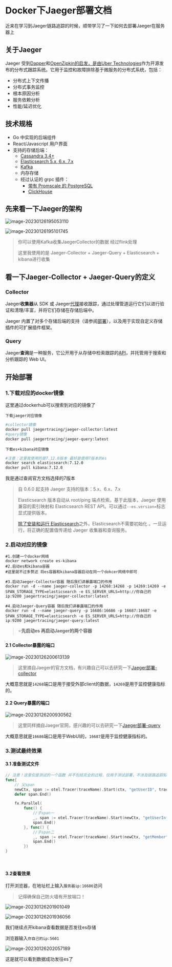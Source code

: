 # Docker下Jaeger部署文档	



近来在学习到Jaeger链路追踪的时候，顺带学习了一下如何去部署Jaeger在服务器上



## 关于Jaeger

Jaeger 受到[Dapper](https://research.google.com/pubs/pub36356.html)和[OpenZipkin的启发，是由](http://zipkin.io/)[Uber Technologies](http://uber.github.io/)作为开源发布的分布式跟踪系统。它用于监控和故障排除基于微服务的分布式系统，包括：

- 分布式上下文传播
- 分布式事务监控
- 根本原因分析
- 服务依赖分析
- 性能/延迟优化



## 技术规格

- Go 中实现的后端组件
- React/Javascript 用户界面
- 支持的存储后端：
  - [Cassandra 3.4+](https://www.jaegertracing.io/docs/1.41/deployment/#cassandra)
  - [Elasticsearch 5.x, 6.x, 7.x](https://www.jaegertracing.io/docs/1.41/deployment/#elasticsearch)
  - [Kafka](https://www.jaegertracing.io/docs/1.41/deployment/#kafka)
  - 内存存储
  - 经过认证的 grpc 插件：
    - [带有 Promscale 的 PostgreSQL](https://www.jaegertracing.io/docs/1.41/deployment/#remote-storage-model)
    - [ClickHouse](https://www.jaegertracing.io/docs/1.41/deployment/#sidecar-model)



## 先来看一下Jaeger的架构

![image-20230126195053110](assets/image-20230126195053110.png)

![image-20230126195101745](assets/image-20230126195101745.png)

> 你可以使用Kafka收集JaegerCollector的数据 经过flink处理
>
> 这里我使用的是 Jaeger-Collector + Jaeger-Query + Elasticsearch + kibana进行收集



## 看一下Jaeger-Collector + Jaeger-Query的定义



### Collector

Jaeger**收集器**从 SDK 或 Jaeger[代理](https://www.jaegertracing.io/docs/1.41/architecture#agent)接收跟踪，通过处理管道运行它们以进行验证和清理/丰富，并将它们存储在存储后端中。

Jaeger 内置了对多个存储后端的支持（请参阅[部署](https://www.jaegertracing.io/docs/1.41/deployment)），以及用于实现自定义存储插件的可扩展插件框架。



### Query

Jaeger**查询**是一种服务，它公开用于从存储中检索跟踪的[API](https://www.jaegertracing.io/docs/1.41/apis)，并托管用于搜索和分析跟踪的 Web UI。



## 开始部署



### 1.下载对应的docker镜像 

这里通过dockerhub可以搜索到对应的镜像了

`下载jaeger对应镜像`

```dockerfile
#collector镜像
docker pull jaegertracing/jaeger-collector:latest
#query镜像
docker pull jaegertracing/jaeger-query:latest
```

`下载es+kibana对应镜像`

```dockerfile
#注意：这里我使用的是7.12.0版本 最好是使用7版本的es
docker search elasticsearch:7.12.0
docker pull kibana:7.12.0
```

我是通过查阅官方文档选择的7版本

> 自 0.6.0 起支持 Jaeger 支持的版本：5.x、6.x、7.x
>
> Elasticsearch 版本自动从 root/ping 端点检索。基于此版本，Jaeger 使用兼容的索引映射和 Elasticsearch REST API。可以通过`--es.version=`标志显式提供版本。
>
> [除了安装和运行 Elasticsearch](https://www.elastic.co/downloads/elasticsearch)之外，Elasticsearch不需要初始化 。一旦运行，将正确的配置值传递给 Jaeger 收集器和查询服务。



### 2.启动对应的镜像

```shell
#1.创建一个docker网络
docker network create es-kibana
#2.启动es和kibana容器
#这里就不过多赘述 将es容器和kibana容器启动在同一个dokcer网络中即可

#3.启动Jaeger-Collector容器 随后我们讲暴露端口的作用
docker run -d --name jaeger-collector -p 14268:14268 -p 14269:14269 -e SPAN_STORAGE_TYPE=elasticsearch -e ES_SERVER_URLS=http://你自己的ip:9200 jaegertracing/jaeger-collector:latest

#4.启动Jaeger-Query容器 随后我们讲暴露端口的作用
docker run -d --name jaeger-query -p 16686:16686 -p 16687:16687 -e SPAN_STORAGE_TYPE=elasticsearch -e ES_SERVER_URLS=http://你自己的ip:9200 jaegertracing/jaeger-query:latest
```

> :star:**先启动es 再启动Jaeger的两个容器**



#### 2.1 Collector暴露的端口

![image-20230126200613139](assets/image-20230126200613139.png)

> 这里摘自Jaeger的官方文档，有兴趣自己可以去研究一下[Jaeger部署-collector](https://www.jaegertracing.io/docs/1.41/deployment/#collector)

大概意思就是`14268`端口是用于接受外部client的数据，`14269`是用于监控健康指标的。



#### 2.2 Query暴露的端口

![image-20230126200930562](assets/image-20230126200930562.png)

> 这里同样摘自Jaeger官网，感兴趣的可以去研究一下[Jaeger部署-query](https://www.jaegertracing.io/docs/1.41/deployment/#query-service--ui)

大概意思就是`16686`端口是用于WebUI的，`16687`是用于监控健康指标的。



### 3.测试最终效果

#### 	3.1 准备测试文件

```go
// 注意！这里仅是测试的一个函数 并不包括完全的过程，仅用于测试部署，不涉及链路追踪知识
func{
    // 父span
    newCtx, span := otel.Tracer(traceName).Start(ctx, "getUserID", trace.WithSpanKind(trace.SpanKindServer))
    defer span.End()

    fx.Parallel(
        func() {
            //子span一
            _, span := otel.Tracer(traceName).Start(newCtx, "getUserInfo", trace.WithSpanKind(trace.SpanKindServer))
            span.End()
        }, func() {
            //子span二
            _, span := otel.Tracer(traceName).Start(newCtx, "getMember", trace.WithSpanKind(trace.SpanKindServer))
            span.End()
        })
}
```

​	

#### 	3.2查看效果

打开浏览器，在地址栏上输入`服务器ip:16686`访问

> 记得确保自己防火墙有开放端口！

![image-20230126201901049](assets/image-20230126201901049.png)

![image-20230126201936056](assets/image-20230126201936056.png)



我们继续点开kibana查看数据是否发往es存储

浏览器输入`你自己的ip:5601`

![image-20230126202057189](assets/image-20230126202057189.png)

这是就可以看到数据成功发往es了